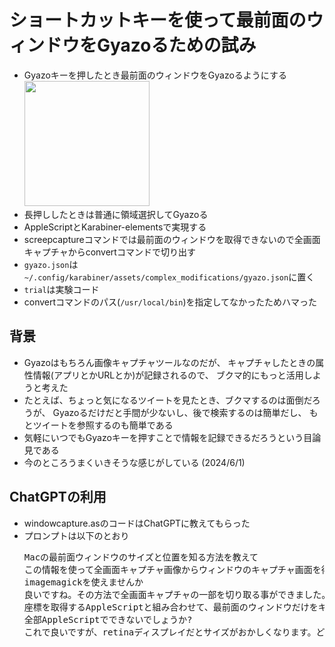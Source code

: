 <h1>ショートカットキーを使って最前面のウィンドウをGyazoるための試み</h1>

<ul>
  <li>Gyazoキーを押したとき最前面のウィンドウをGyazoるようにする<br>
    <img src="https://i.gyazo.com/5a432cf5753e954ceb0069d0dbb5cde4.jpg" width=200px>
  </li>
  <li>長押ししたときは普通に領域選択してGyazoる</li>
  <li>AppleScriptとKarabiner-elementsで実現する</li>
  <li>screepcaptureコマンドでは最前面のウィンドウを取得できないので全画面キャプチャからconvertコマンドで切り出す</li>
  <li><code>gyazo.json</code>は<code>~/.config/karabiner/assets/complex_modifications/gyazo.json</code>に置く</li>
  <li><code>trial</code>は実験コード</li>
  <li>convertコマンドのパス(<code>/usr/local/bin</code>)を指定してなかったためハマった
</ul>

<h2>背景</h2>

<ul>
  <li>Gyazoはもちろん画像キャプチャツールなのだが、
    キャプチャしたときの属性情報(アプリとかURLとか)が記録されるので、
    ブクマ的にもっと活用しようと考えた
  </li>
  <li>たとえば、ちょっと気になるツイートを見たとき、ブクマするのは面倒だろうが、
    Gyazoるだけだと手間が少ないし、後で検索するのは簡単だし、
    もとツイートを参照するのも簡単である
  </li>
  <li>気軽にいつでもGyazoキーを押すことで情報を記録できるだろうという目論見である</li>
  <li>今のところうまくいきそうな感じがしている (2024/6/1)</li>
</ul>

<h2>ChatGPTの利用</h2>

<ul>
  <li>windowcapture.asのコードはChatGPTに教えてもらった</li>
  <li>プロンプトは以下のとおり
    <pre>
Macの最前面ウィンドウのサイズと位置を知る方法を教えて
この情報を使って全画面キャプチャ画像からウィンドウのキャプチャ画面を得るコードを教えて
imagemagickを使えませんか
良いですね。その方法で全画面キャプチャの一部を切り取る事ができました。ではさっきの、最前面のウィンドウの\\
座標を取得するAppleScriptと組み合わせて、最前面のウィンドウだけをキャプチャするツールを作ってください
全部AppleScriptでできないでしょうか?
これで良いですが、retinaディスプレイだとサイズがおかしくなります。どう対応すれば良いでしょうか?
    </pre>
  </li>
</ul>


